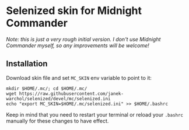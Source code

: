 Selenized skin for Midnight Commander
=====================================

*Note: this is just a very rough initial version.  I don't use Midnight
Commander myself, so any improvements will be welcome!*

Installation
------------

Download skin file and set `MC_SKIN` env variable to point to it:

    mkdir $HOME/.mc/; cd $HOME/.mc/
    wget https://raw.githubusercontent.com/janek-warchol/selenized/devel/mc/selenized.ini
    echo "export MC_SKIN=$HOME/.mc/selenized.ini" >> $HOME/.bashrc

Keep in mind that you need to restart your terminal or reload your `.bashrc`
manually for these changes to have effect.
